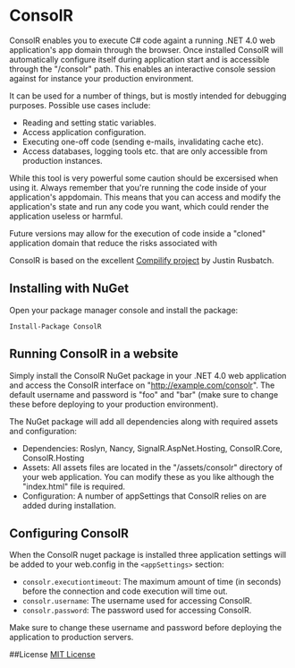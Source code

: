# ConsolR

ConsolR enables you to execute C# code againt a running .NET 4.0 web application's app domain through the browser.
Once installed ConsolR will automatically configure itself during application start and is accessible through the 
"/consolr" path. This enables an interactive console session against for instance your production environment.

It can be used for a number of things, but is mostly intended for debugging purposes. Possible use cases include:

* Reading and setting static variables.
* Access application configuration.
* Executing one-off code (sending e-mails, invalidating cache etc).
* Access databases, logging tools etc. that are only accessible from production instances.

While this tool is very powerful some caution should be excersised when using it.
Always remember that you're running the code inside of your application's appdomain.
This means that you can access and modify the application's state and run any code you want, 
which could render the application useless or harmful.

Future versions may allow for the execution of code inside a 
"cloned" application domain that reduce the risks associated with 

ConsolR is based on the excellent [Compilify project](https://github.com/Compilify/Compilify) by Justin Rusbatch.

## Installing with NuGet

Open your package manager console and install the package:

    Install-Package ConsolR

## Running ConsolR in a website

Simply install the ConsolR NuGet package in your .NET 4.0 web application and access the ConsolR interface on "http://example.com/consolr".
The default username and password is "foo" and "bar" (make sure to change these before deploying to your production environment).

The NuGet package will add all dependencies along with required assets and configuration:

* Dependencies: Roslyn, Nancy, SignalR.AspNet.Hosting, ConsolR.Core, ConsolR.Hosting
* Assets: All assets files are located in the "/assets/consolr" directory of your web application. You can modify these as you like although the "index.html" file is required.
* Configuration: A number of appSettings that ConsolR relies on are added during installation.

## Configuring ConsolR

When the ConsolR nuget package is installed three application settings will be added to your web.config in the `<appSettings>` section:

* `consolr.executiontimeout`: The maximum amount of time (in seconds) before the connection and code execution will time out.
* `consolr.username`: The username used for accessing ConsolR.
* `consolr.password`: The password used for accessing ConsolR.

Make sure to change these username and password before deploying the application to production servers.

##License
[MIT License](http://github.com/appharbor/consolr/license.md)

